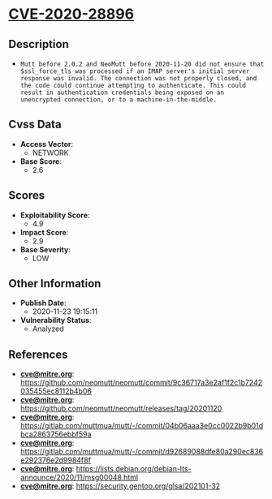 
# [CVE-2020-28896](https://github.com/neomutt/neomutt/commit/9c36717a3e2af1f2c1b7242035455ec8112b4b06)

## Description

- `Mutt before 2.0.2 and NeoMutt before 2020-11-20 did not ensure that $ssl_force_tls was processed if an IMAP server's initial server response was invalid. The connection was not properly closed, and the code could continue attempting to authenticate. This could result in authentication credentials being exposed on an unencrypted connection, or to a machine-in-the-middle.`

## Cvss Data

- **Access Vector**:
  - NETWORK
- **Base Score**:
  - 2.6

## Scores

- **Exploitability Score**:
  - 4.9
- **Impact Score**:
  - 2.9
- **Base Severity**:
  - LOW

## Other Information

- **Publish Date**:
  - 2020-11-23 19:15:11
- **Vulnerability Status**:
  - Analyzed

## References

- **cve@mitre.org**: https://github.com/neomutt/neomutt/commit/9c36717a3e2af1f2c1b7242035455ec8112b4b06
- **cve@mitre.org**: https://github.com/neomutt/neomutt/releases/tag/20201120
- **cve@mitre.org**: https://gitlab.com/muttmua/mutt/-/commit/04b06aaa3e0cc0022b9b01dbca2863756ebbf59a
- **cve@mitre.org**: https://gitlab.com/muttmua/mutt/-/commit/d92689088dfe80a290ec836e292376e2d9984f8f
- **cve@mitre.org**: https://lists.debian.org/debian-lts-announce/2020/11/msg00048.html
- **cve@mitre.org**: https://security.gentoo.org/glsa/202101-32
